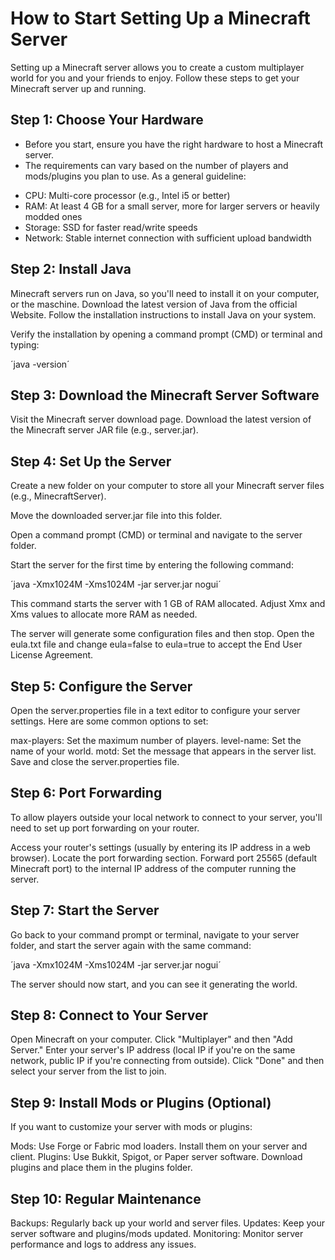 # How to Start Setting Up a Minecraft Server
Setting up a Minecraft server allows you to create a custom multiplayer world for you and your friends to enjoy. Follow these steps to get your Minecraft server up and running.


## Step 1: Choose Your Hardware
* Before you start, ensure you have the right hardware to host a Minecraft server.
* The requirements can vary based on the number of players and mods/plugins you plan to use. As a general guideline:

- CPU: Multi-core processor (e.g., Intel i5 or better)
- RAM: At least 4 GB for a small server, more for larger servers or heavily modded ones
- Storage: SSD for faster read/write speeds
- Network: Stable internet connection with sufficient upload bandwidth


## Step 2: Install Java
Minecraft servers run on Java, so you'll need to install it on your computer, or the maschine.
Download the latest version of Java from the official Website.
Follow the installation instructions to install Java on your system.

Verify the installation by opening a command prompt (CMD) or terminal and typing:

´java -version´


## Step 3: Download the Minecraft Server Software
Visit the Minecraft server download page.
Download the latest version of the Minecraft server JAR file (e.g., server.jar).


## Step 4: Set Up the Server
Create a new folder on your computer to store all your Minecraft server files (e.g., MinecraftServer).

Move the downloaded server.jar file into this folder.

Open a command prompt (CMD) or terminal and navigate to the server folder.

Start the server for the first time by entering the following command:

´java -Xmx1024M -Xms1024M -jar server.jar nogui´

This command starts the server with 1 GB of RAM allocated. Adjust Xmx and Xms values to allocate more RAM as needed.

The server will generate some configuration files and then stop. Open the eula.txt file and change eula=false to eula=true to accept the End User License Agreement.


## Step 5: Configure the Server
Open the server.properties file in a text editor to configure your server settings. Here are some common options to set:

max-players: Set the maximum number of players.
level-name: Set the name of your world.
motd: Set the message that appears in the server list.
Save and close the server.properties file.


## Step 6: Port Forwarding
To allow players outside your local network to connect to your server, you'll need to set up port forwarding on your router.

Access your router's settings (usually by entering its IP address in a web browser).
Locate the port forwarding section.
Forward port 25565 (default Minecraft port) to the internal IP address of the computer running the server.


## Step 7: Start the Server
Go back to your command prompt or terminal, navigate to your server folder, and start the server again with the same command:

´java -Xmx1024M -Xms1024M -jar server.jar nogui´

The server should now start, and you can see it generating the world.


## Step 8: Connect to Your Server
Open Minecraft on your computer.
Click "Multiplayer" and then "Add Server."
Enter your server's IP address (local IP if you're on the same network, public IP if you're connecting from outside).
Click "Done" and then select your server from the list to join.


## Step 9: Install Mods or Plugins (Optional)
If you want to customize your server with mods or plugins:

Mods: Use Forge or Fabric mod loaders. Install them on your server and client.
Plugins: Use Bukkit, Spigot, or Paper server software. Download plugins and place them in the plugins folder.


## Step 10: Regular Maintenance
Backups: Regularly back up your world and server files.
Updates: Keep your server software and plugins/mods updated.
Monitoring: Monitor server performance and logs to address any issues.
